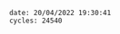 

                date: 20/04/2022 19:30:41
                cycles: 24540

                         